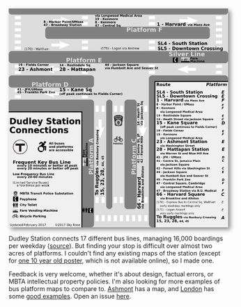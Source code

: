 <img alt="Map of Dudley Station" src="Dudley_Station_Map.png" style="box-shadow: 5px 5px 10px #888888">

Dudley Station connects 17 different bus lines, managing 16,000 boardings per weekday ([source](https://www.massdot.state.ma.us/Portals/49/Docs/Focus40BusReport.pdf)). But finding your stop is difficult over almost two acres of platforms. I couldn't find any existing maps of the station (except for [one 10 year old poster](other_maps/2007_poster.jpg), which is not available online), so I made one.

Feedback is very welcome, whether it's about design, factual errors, or MBTA intellectual property policies. I'm also looking for more examples of bus platform maps to compare to.
[Ashmont](other_maps/Ashmont_Platform_Map.jpg) has a map, and [London](https://tfl.gov.uk/maps_/bus-spider-maps) has some [good examples](http://content.tfl.gov.uk/bus-route-maps/elephant-castle-0716.pdf). Open an issue [here](https://github.com/skyqrose/dudley-station-map/issues/new).
